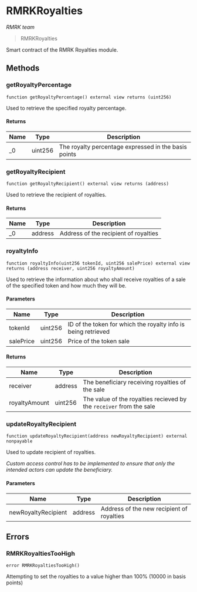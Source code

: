 # RMRKRoyalties

_RMRK team_

> RMRKRoyalties

Smart contract of the RMRK Royalties module.

## Methods

### getRoyaltyPercentage

```solidity
function getRoyaltyPercentage() external view returns (uint256)
```

Used to retrieve the specified royalty percentage.

#### Returns

| Name | Type    | Description                                          |
| ---- | ------- | ---------------------------------------------------- |
| \_0  | uint256 | The royalty percentage expressed in the basis points |

### getRoyaltyRecipient

```solidity
function getRoyaltyRecipient() external view returns (address)
```

Used to retrieve the recipient of royalties.

#### Returns

| Name | Type    | Description                           |
| ---- | ------- | ------------------------------------- |
| \_0  | address | Address of the recipient of royalties |

### royaltyInfo

```solidity
function royaltyInfo(uint256 tokenId, uint256 salePrice) external view returns (address receiver, uint256 royaltyAmount)
```

Used to retrieve the information about who shall receive royalties of a sale of the specified token and how much they will be.

#### Parameters

| Name      | Type    | Description                                                   |
| --------- | ------- | ------------------------------------------------------------- |
| tokenId   | uint256 | ID of the token for which the royalty info is being retrieved |
| salePrice | uint256 | Price of the token sale                                       |

#### Returns

| Name          | Type    | Description                                                         |
| ------------- | ------- | ------------------------------------------------------------------- |
| receiver      | address | The beneficiary receiving royalties of the sale                     |
| royaltyAmount | uint256 | The value of the royalties recieved by the `receiver` from the sale |

### updateRoyaltyRecipient

```solidity
function updateRoyaltyRecipient(address newRoyaltyRecipient) external nonpayable
```

Used to update recipient of royalties.

_Custom access control has to be implemented to ensure that only the intended actors can update the beneficiary._

#### Parameters

| Name                | Type    | Description                               |
| ------------------- | ------- | ----------------------------------------- |
| newRoyaltyRecipient | address | Address of the new recipient of royalties |

## Errors

### RMRKRoyaltiesTooHigh

```solidity
error RMRKRoyaltiesTooHigh()
```

Attempting to set the royalties to a value higher than 100% (10000 in basis points)
